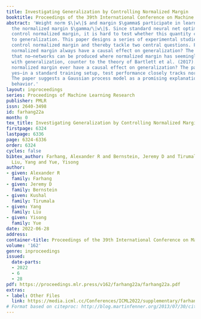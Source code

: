 ```yaml
---
title: Investigating Generalization by Controlling Normalized Margin
booktitle: Proceedings of the 39th International Conference on Machine Learning
abstract: 'Weight norm $\|w\|$ and margin $\gamma$ participate in learning theory via
  the normalized margin $\gamma/\|w\|$. Since standard neural net optimizers do not
  control normalized margin, it is hard to test whether this quantity causally relates
  to generalization. This paper designs a series of experimental studies that explicitly
  control normalized margin and thereby tackle two central questions. First: does
  normalized margin always have a causal effect on generalization? The paper finds
  that no—networks can be produced where normalized margin has seemingly no relationship
  with generalization, counter to the theory of Bartlett et al. (2017). Second: does
  normalized margin ever have a causal effect on generalization? The paper finds that
  yes—in a standard training setup, test performance closely tracks normalized margin.
  The paper suggests a Gaussian process model as a promising explanation for this
  behavior.'
layout: inproceedings
series: Proceedings of Machine Learning Research
publisher: PMLR
issn: 2640-3498
id: farhang22a
month: 0
tex_title: Investigating Generalization by Controlling Normalized Margin
firstpage: 6324
lastpage: 6336
page: 6324-6336
order: 6324
cycles: false
bibtex_author: Farhang, Alexander R and Bernstein, Jeremy D and Tirumala, Kushal and
  Liu, Yang and Yue, Yisong
author:
- given: Alexander R
  family: Farhang
- given: Jeremy D
  family: Bernstein
- given: Kushal
  family: Tirumala
- given: Yang
  family: Liu
- given: Yisong
  family: Yue
date: 2022-06-28
address:
container-title: Proceedings of the 39th International Conference on Machine Learning
volume: '162'
genre: inproceedings
issued:
  date-parts:
  - 2022
  - 6
  - 28
pdf: https://proceedings.mlr.press/v162/farhang22a/farhang22a.pdf
extras:
- label: Other Files
  link: https://media.icml.cc/Conferences/ICML2022/supplementary/farhang22a-supp.zip
# Format based on citeproc: http://blog.martinfenner.org/2013/07/30/citeproc-yaml-for-bibliographies/
---
```


